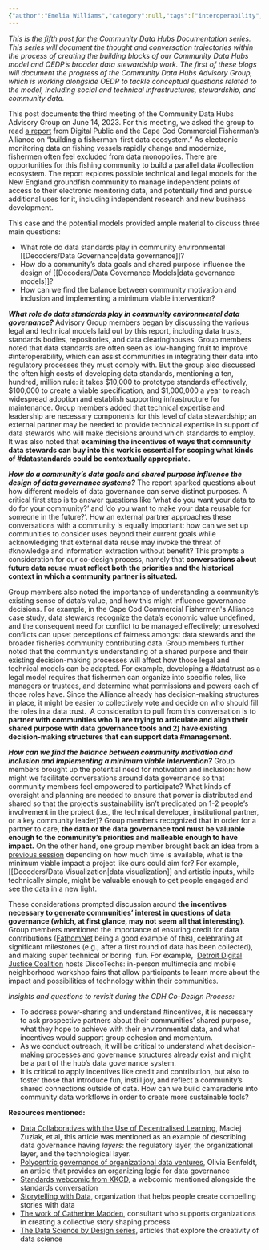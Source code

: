 ```yaml
---
{"author":"Emelia Williams","category":null,"tags":["interoperability","NewEngland","fisheriesdata","datatrust","Detroit","collection","datastandards"],"dg-publish":true,"permalink":"/documentation-blogs/05-building-a-community-first-data-ecosystem/","dgPassFrontmatter":true}
---
```


_This is the fifth post for the Community Data Hubs Documentation series. This series will document the thought and conversation trajectories within the process of creating the building blocks of our Community Data Hubs model and OEDP’s broader data stewardship work. The first of these blogs will document the progress of the Community Data Hubs Advisory Group, which is working alongside OEDP to tackle conceptual questions related to the model, including social and technical infrastructures, stewardship, and community data._

This post documents the third meeting of the Community Data Hubs Advisory Group on June 14, 2023. For this meeting, we asked the group to read [a report](https://repository.oceanbestpractices.org/bitstream/handle/11329/1509/2019-Digital-Public-Report-1-Fisherman-First-Data-Ecosystem.pdf?sequence=1&isAllowed=y) from Digital Public and the Cape Cod Commercial Fisherman’s Alliance on “building a fisherman-first data ecosystem.” As electronic monitoring data on fishing vessels rapidly change and modernize, fishermen often feel excluded from data monopolies. There are opportunities for this fishing community to build a parallel data #collection ecosystem. The report explores possible technical and legal models for the New England groundfish community to manage independent points of access to their electronic monitoring data, and potentially find and pursue additional uses for it, including independent research and new business development. 

This case and the potential models provided ample material to discuss three main questions:

- What role do data standards play in community environmental [[Decoders/Data Governance\|data governance]]?
- How do a community’s data goals and shared purpose influence the design of [[Decoders/Data Governance Models\|data governance models]]?
- How can we find the balance between community motivation and inclusion and implementing a minimum viable intervention?

_**What role do data standards play in community environmental data governance?**_
Advisory Group members began by discussing the various legal and technical models laid out by this report, including data trusts, standards bodies, repositories, and data clearinghouses. Group members noted that data standards are often seen as low-hanging fruit to improve #interoperability, which can assist communities in integrating their data into regulatory processes they must comply with. But the group also discussed the often high costs of developing data standards, mentioning a ten, hundred, million rule: it takes $10,000 to prototype standards effectively, $100,000 to create a viable specification, and $1,000,000 a year to reach widespread adoption and establish supporting infrastructure for maintenance. Group members added that technical expertise and leadership are necessary components for this level of data stewardship; an external partner may be needed to provide technical expertise in support of data stewards who will make decisions around which standards to employ. It was also noted that **examining the incentives of ways that community data stewards can buy into this work is essential for scoping what kinds of #datastandards could be contextually appropriate.**

_**How do a community’s data goals and shared purpose influence the design of data governance systems?**_
The report sparked questions about how different models of data governance can serve distinct purposes. A critical first step is to answer questions like ‘what do you want your data to do for your community?’ and ‘do you want to make your data reusable for someone in the future?’. How an external partner approaches these conversations with a community is equally important: how can we set up communities to consider uses beyond their current goals while acknowledging that external data reuse may invoke the threat of #knowledge and information extraction without benefit? This prompts a consideration for our co-design process, namely that **conversations about future data reuse must reflect both the priorities and the historical context in which a community partner is situated.**

Group members also noted the importance of understanding a community’s existing sense of data’s value, and how this might influence governance decisions. For example, in the Cape Cod Commercial Fishermen's Alliance case study, data stewards recognize the data’s economic value undefined, and the consequent need for conflict to be managed effectively; unresolved conflicts can upset perceptions of fairness amongst data stewards and the broader fisheries community contributing data. Group members further noted that the community’s understanding of a shared purpose and their existing decision-making processes will affect how those legal and technical models can be adapted. For example, developing a #datatrust as a legal model requires that fishermen can organize into specific roles, like managers or trustees, and determine what permissions and powers each of those roles have. Since the Alliance already has decision-making structures in place, it might be easier to collectively vote and decide on who should fill the roles in a data trust.  A consideration to pull from this conversation is to **partner with communities who 1) are trying to articulate and align their shared purpose with data governance tools and 2) have existing decision-making structures that can support data #management.**

_**How can we find the balance between community motivation and inclusion and implementing a minimum viable intervention?**_
Group members brought up the potential need for motivation and inclusion: how might we facilitate conversations around data governance so that community members feel empowered to participate? What kinds of oversight and planning are needed to ensure that power is distributed and shared so that the project’s sustainability isn’t predicated on 1-2 people’s involvement in the project (i.e., the technical developer, institutional partner, or a key community leader)? Group members recognized that in order for a partner to care, **the data or the data governance tool must be valuable enough to the community’s priorities and malleable enough to have impact.** On the other hand, one group member brought back an idea from a [previous session](https://resourcelibrary.openenvironmentaldata.org/documentation-blogs/03-time-horizons-expectations-and-determining-minimum-viable-interventions/) depending on how much time is available, what is the minimum viable impact a project like ours could aim for? For example, [[Decoders/Data Visualization\|data visualization]] and artistic inputs, while technically simple, might be valuable enough to get people engaged and see the data in a new light.

These considerations prompted discussion around **the incentives necessary to generate communities’ interest in questions of data governance (which, at first glance, may not seem all that interesting)**. Group members mentioned the importance of ensuring credit for data contributions ([FathomNet](https://fathomnet.org/fathomnet/#/) being a good example of this), celebrating at significant milestones (e.g., after a first round of data has been collected), and making super technical or boring  fun. For example,  [Detroit Digital Justice Coalition](https://www.detroitdjc.org/) hosts DiscoTechs: in-person multimedia and mobile neighborhood workshop fairs that allow participants to learn more about the impact and possibilities of technology within their communities.


_Insights and questions to revisit during the CDH Co-Design Process:_

- To address power-sharing and understand #incentives, it is necessary to ask prospective partners about their communities’ shared purpose, what they hope to achieve with their environmental data, and what incentives would support group cohesion and momentum. 
- As we conduct outreach, it will be critical to understand what decision-making processes and governance structures already exist and might be a part of the hub’s data governance system. 
- It is critical to apply incentives like credit and contribution, but also to foster those that introduce fun, instill joy, and reflect a community’s shared connections outside of data. How can we build camaraderie into community data workflows in order to create more sustainable tools?


**Resources mentioned:**

- [Data Collaboratives with the Use of Decentralised Learning](https://dl.acm.org/doi/abs/10.1145/3593013.3594029), Maciej Zuziak, et al, this article was mentioned as an example of describing data governance having _layers_: the regulatory layer, the organizational layer, and the technological layer.
- [Polycentric governance of organizational data ventures](https://vbn.aau.dk/ws/portalfiles/portal/549535258/PHD_OB_E_pdf.pdf), Olivia Benfeldt, an article that provides an organizing logic for data governance
- [Standards webcomic from XKCD](https://xkcd.com/927/), a webcomic mentioned alongside the standards conversation
- [Storytelling with Data](https://www.storytellingwithdata.com/), organization that helps people create compelling stories with data
- [The work of Catherine Madden](https://catherinemadden.com/), consultant who supports organizations in creating a collective story shaping process
- [The Data Science by Design series](https://datasciencebydesign.org/), articles that explore the creativity of data science